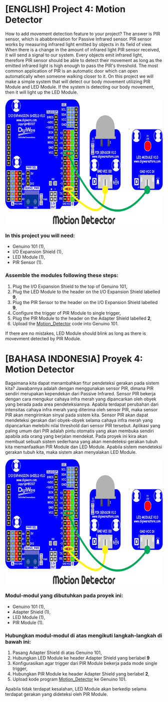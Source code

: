 # [ENGLISH] Project 4: Motion Detector
How to add movement detection feature to your project? The answer is PIR sensor, which is ababbreviation for Passive Infrared sensor. PIR sensor works by measuring infrared light emitted by objects in its field of view. When there is a change in the amount of infrared light PIR sensor received, it will send a signal to our system. Every objects emit infrared light, therefore PIR sensor should be able to detect their movement as long as the emitted infrared light is high enough to pass the PIR's threshold. The most common application of PIR is an automatic door which can open automatically when someone walking closer to it. On this project we will make a simple system that will detect our body movement utilizing PIR Module and LED Module. If the system is detecting our body movement, then it will light up the LED Module.

<img src="/images/Motion_Detector.png" height="400">

### In this project you will need:
* Genuino 101 (1),
* I/O Expansion Shield (1),
* LED Module (1),
* PIR Sensor (1).

### Assemble the modules following these steps:
1. Plug the I/O Expansion Shield to the top of Genuino 101,
2. Plug the LED Module to the header on the I/O Expansion Shield labelled **9**,
3. Plug the PIR Sensor to the header on the I/O Expansion Shield labelled **9**,
3. Configure the trigger of PIR Module to single trigger,
4. Plug the PIR Module to the header on the Adapter Shield labelled **2**,
5. Upload the [Motion_Detector](/04_Motion_Detector/Motion_Detector) code into Genuino 101.

If there are no mistakes, LED Module should blink as long as there is movevment detected by PIR Module.

# [BAHASA INDONESIA] Proyek 4: Motion Detector
Bagaimana kita dapat menambahkan fitur pendeteksi gerakan pada sistem kita? Jawabannya adalah dengan menggunakan sensor PIR, dimana PIR sendiri merupakan kependekan dari Passive Infrared. Sensor PIR bekerja dengan cara mengukur cahaya infra merah yang dipancarkan oleh obyek yang berada pada area pendeteksiannya. Apabila terdapat perubahan dari intensitas cahaya infra merah yang diterima oleh sensor PIR, maka sensor PIR akan mengirimkan sinyal pada sistem kita. Sensor PIR akan dapat mendeteksi gerakan dari obyek-obyek selama cahaya infra merah yang dipancarkan melebihi nilai threshold dari sensor PIR tersebut. Aplikasi yang paling umum dari PIR adalah pintu otomatis yang akan membuka sendiri apabila ada orang yang berjalan mendekat. Pada proyek ini kira akan membuat sebuah sistem sederhana yang akan mendeteksi gerakan tubuh kita memanfaatkan PIR Module dan LED Module. Apabila sistem mendeteksi gerakan tubuh kita, maka sistem akan menyalakan LED Module.

<img src="/images/Motion_Detector.png" height="400">

### Modul-modul yang dibutuhkan pada proyek ini:
* Genuino 101 (1),
* Adapter Shield (1),
* LED Module (1),
* PIR Module (1).

### Hubungkan modul-modul di atas mengikuti langkah-langkah di bawah ini:
1. Pasang Adapter Shield di atas Genuino 101,
2. Hubungkan LED Module ke header Adapter Shield yang berlabel **9**
3. Konfigurasikan agar trigger dari PIR Module bekerja pada mode single trigger,
4. Hubungkan PIR Module ke header Adapter Shield yang berlabel **2**,
5. Upload kode program [Motion_Detector](/04_Motion_Detector/Motion_Detector) ke Genuino 101.

Apabila tidak terdapat kesalahan, LED Module akan berkedip selama terdapat gerakan yang dideteksi oleh PIR Module.
